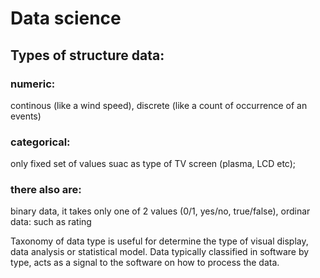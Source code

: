 # Data science

## Types of structure data:
### numeric: 
continous (like a wind speed), discrete (like a count of occurrence of an events)
### categorical: 
only fixed set of values suac as type of TV screen (plasma, LCD etc); 
### there also are: 
binary data, it takes only one of 2 values (0/1, yes/no, true/false), ordinar data: such as rating

Taxonomy of data type is useful for determine the type of visual display, data analysis or statistical model.
Data typically classified in software by type, acts as a signal to the software on how to process the data.